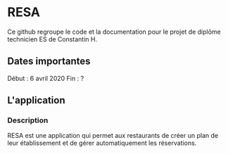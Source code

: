 # RESA
Ce github regroupe le code et la documentation pour le projet de diplôme technicien ES de Constantin H. 

## Dates importantes
Début : 6 avril 2020
Fin : ?

## L'application
### Description
RESA est une application qui permet aux restaurants de créer un plan de leur établissement et de gérer automatiquement les réservations.

